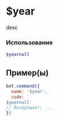 # $year
desc
### Использование
```php
$yearnull
```

## Пример(ы)

```javascript
bot.command({
  name: '$year',
  code: `
$yearnull`
// Возвращает: ...
})
```